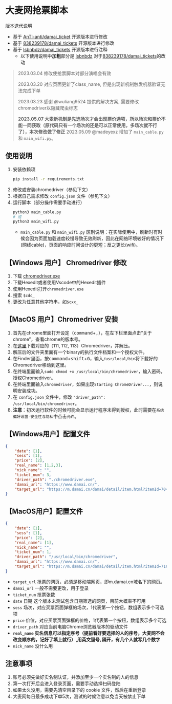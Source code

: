 # 大麦网抢票脚本

版本迭代说明
- 基于 [AnTi-anti/damai_ticket](https://github.com/AnTi-anti/damai_ticket) 开源版本进行修改
- 基于 [838239178/damai_tickets](https://github.com/838239178/damai_tickets) 开源版本进行修改 
- 基于 [lsbnbdz/damai_tickets](https://github.com/lsbnbdz/damai_tickets) 开源版本进行注释 
  - 以下使用说明中**加粗**部分是 [lsbnbdz](https://github.com/lsbnbdz) 对于[838239178/damai_tickets](https://github.com/838239178/damai_tickets)的改动

> 2023.03.04 修改使抢票脚本对部分演唱会有效
> 
> 2023.03.20 对应页面更新了class_name, 但是出现新机制触发机器验证无法完成下单
>
>
> 2023.03.23 感谢 @wuliang9524 提供的解决方案, 需要修改chromedriver以隐藏爬虫标志
>
> **2023.05.07 大麦新机制是先选场次才会出现票价选项，所以场次和票价不能一同获取（原代码只有一个场次的还是可以正常使用，多场次就不行了），本次修改做了修正**
> 2023.05.09 @madeyexz 增加了 `main_cable.py` 和 `main_wifi.py`。

## 使用说明
1.  安装依赖项
    ```bash
    pip install -r requirements.txt
    ```
2. 修改或安装chromedriver（参见下文）
3. 根据自己需求修改 `config.json` 文件（参见下文）
4. 运行脚本（部分操作需要手动进行）
    ```bash
    python3 main_cable.py
    # 或
    python3 main_wifi.py
    ```
    - `main_cable.py` 和 `main_wifi.py` 区别说明：在实际使用中，刷新时有时候会因为页面加载速度较慢导致无效刷新，因此在网络环境较好的情况下(网线cable)，页面的响应时间设计的更短；反之更长(wifi)。


## 【Windows 用户】 Chromedriver 修改

1. 下载 [chromedriver.exe](https://registry.npmmirror.com/binary.html?path=chromedriver/)
2. 下载Hexedit或者使用Vscode中的Hexedit插件
3. 使用Hexedit打开`chromedriver.exe `
4. 搜索 `$cdc_`
5. 更改为任意其他字符串，如`$cxx_`

## 【MacOS 用户】Chromedriver 安装
1. 首先在chrome里面打开设定（<kbd>command</kbd>+<kbd>,</kbd>），在左下栏里面点击“关于chrome”，查看chrome的版本号。
2. 在[这里](https://chromedriver.chromium.org/downloads)下载对应的（111, 112, 113）Chromedriver，并解压。
3. 解压后的文件夹里面有一个binary的执行文件档案和一个授权文件。
4. 在Finder里面，按<kbd>command</kbd>+<kbd>shift</kbd>+<kbd>G</kbd>，输入`/usr/local/bin`将下载好的Chromedriver移动到这里。
5. 在终端里面输入`sudo chmod +x /usr/local/bin/chromedriver`，输入密码，授权Chromedriver。
6. 在终端里面输入`chromedriver`，如果出现`Starting ChromeDriver...`，则说明安装成功。
7. 在 `config.json` 文件中，修改 `"driver_path": /usr/local/bin/chromedriver`。
8. **注意**：初次运行软件的时候可能会显示运行程序未得到授权，此时需要在`系统偏好设置-安全性与隐私`中点击`允许`。

## 【Windows用户】配置文件

```json
{
    "date": [1],
    "sess": [1],
    "price": [2],	
    "real_name": [1,2,3],
    "nick_name": "",
    "ticket_num": 3,
    "driver_path": "./chromedriver.exe",
    "damai_url": "https://www.damai.cn/",
    "target_url": "https://m.damai.cn/damai/detail/item.html?itemId=704494827883&spm=a2o71.category.itemlist.ditem_3"
}
```

## 【MacOS用户】配置文件
```json
{
    "date": [1],
    "sess": [1],
    "price": [2],	
    "real_name": [1],
    "nick_name": "",
    "ticket_num": 1,
    "driver_path": "/usr/local/bin/chromedriver",
    "damai_url": "https://www.damai.cn/",
    "target_url": "https://m.damai.cn/damai/detail/item.html?itemId=716946530906"
}
```

- `target_url` 抢票的网页，必须是移动端网页，即m.damai.cn域名下的网页。
- `damai_url` 一般不需要更改，用于登录
- `ticket_num` 抢票张数
- `date` 日期 这个版本未测试包含日期筛选的网页，目前大概率不可用
- `sess` 场次，对应买票页面弹框的场次，1代表第一个按钮，数组表示多个可选项
- `price` 价位，对应买票页面弹框的价格，1代表第一个按钮，数组表示多个可选
- `driver_path` 对应当前电脑Chrome浏览器版本的驱动文件
- **`real_name` 实名信息可以指定序号（提前看好要选择的人的序号，大麦网不会改变顺序的，记好了填上就行）,用英文逗号`,`隔开，有几个人就写几个数字**
- `nick_name` 没什么用

## 注意事项

1. 账号必须先做好实名制认证，并添加至少一个实名制的人的信息
2. 第一次打开后会进入登录页面，需要手动选择扫码登陆
3. 如果太久没用，需要先清空目录下的 cookie 文件，然后在重新登录
4. 大麦网每日最多成功下单5次，测试的时候注意以免当天被禁止下单
